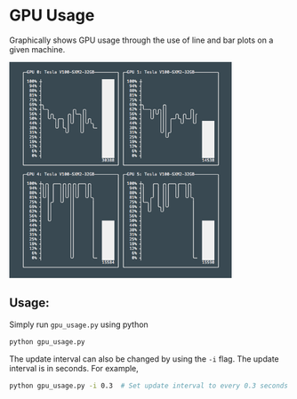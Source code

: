 # GPU Usage
Graphically shows GPU usage through the use of line and bar plots on a given machine.

![Screenshot of GPU Usage in use](./screenshot.png)

## Usage:
Simply run `gpu_usage.py` using python

```bash
python gpu_usage.py
```

The update interval can also be changed by using the `-i` flag.
The update interval is in seconds.
For example,

```bash
python gpu_usage.py -i 0.3  # Set update interval to every 0.3 seconds
```
